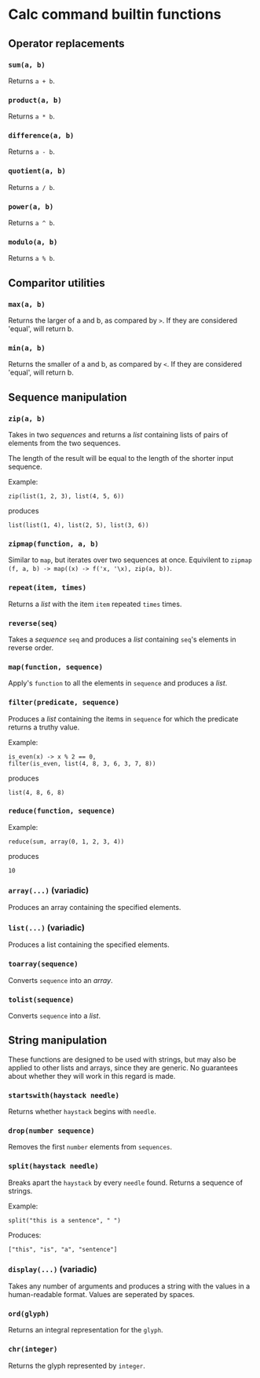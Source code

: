 # Calc command builtin functions

## Operator replacements

### `sum(a, b)`
Returns `a + b`.

### `product(a, b)`
Returns `a * b`.

### `difference(a, b)`
Returns `a - b`.

### `quotient(a, b)`
Returns `a / b`.

### `power(a, b)`
Returns `a ^ b`.

### `modulo(a, b)`
Returns `a % b`.

## Comparitor utilities

### `max(a, b)`
Returns the larger of a and b, as compared by `>`.
If they are considered 'equal', will return b.

### `min(a, b)`
Returns the smaller of a and b, as compared by `<`.
If they are considered 'equal', will return b.

## Sequence manipulation

### `zip(a, b)`
Takes in two *sequences* and returns a *list* containing lists of pairs of elements from the two sequences.

The length of the result will be equal to the length of the shorter input sequence.

Example:
```
zip(list(1, 2, 3), list(4, 5, 6))
```
produces
```
list(list(1, 4), list(2, 5), list(3, 6))
```

### `zipmap(function, a, b)`
Similar to `map`, but iterates over two sequences at once. Equivilent to `zipmap (f, a, b) -> map((x) -> f('x, '\x), zip(a, b))`.

### `repeat(item, times)`
Returns a *list* with the item `item` repeated `times` times.

### `reverse(seq)`
Takes a *sequence* `seq` and produces a *list* containing `seq`'s elements in reverse order.

### `map(function, sequence)`
Apply's `function` to all the elements in `sequence` and produces a *list*.

### `filter(predicate, sequence)`
Produces a *list* containing the items in `sequence` for which the predicate returns a truthy value.

Example:
```
is_even(x) -> x % 2 == 0,
filter(is_even, list(4, 8, 3, 6, 3, 7, 8))
```
produces
```
list(4, 8, 6, 8)
```

### `reduce(function, sequence)`
Example:
```
reduce(sum, array(0, 1, 2, 3, 4))
```
produces
```
10
```

### `array(...)` (variadic)
Produces an array containing the specified elements.

### `list(...)` (variadic)
Produces a list containing the specified elements.

### `toarray(sequence)`
Converts `sequence` into an *array*.

### `tolist(sequence)`
Converts `sequence` into a *list*.

## String manipulation
These functions are designed to be used with strings, but may also be applied to other lists and arrays, since they are generic. No guarantees about whether they will work in this regard is made.

### `startswith(haystack needle)`
Returns whether `haystack` begins with `needle`.

### `drop(number sequence)`
Removes the first `number` elements from `sequences`.

### `split(haystack needle)`
Breaks apart the `haystack` by every `needle` found. Returns a sequence of strings.

Example:
```
split("this is a sentence", " ")
```
Produces:
```
["this", "is", "a", "sentence"]
```

### `display(...)` (variadic)
Takes any number of arguments and produces a string with the values in a human-readable format. Values are seperated by spaces.

### `ord(glyph)`
Returns an integral representation for the `glyph`.

### `chr(integer)`
Returns the glyph represented by `integer`.
